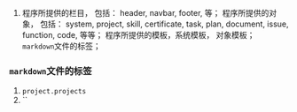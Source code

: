 <!-- page {title:"user manual"} /-->

1. 程序所提供的栏目， 包括： header, navbar, footer, 等； 程序所提供的对象， 包括： system, project, skill, certificate, task, plan, document, issue, function, code, 等等； 程序所提供的模板，系统模板， 对象模板； `markdown`文件的标签； 

### `markdown`文件的标签
1. `project.projects`
2. ``





